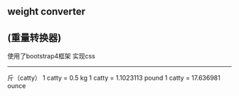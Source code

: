 ## weight converter
(重量转换器)
---
使用了bootstrap4框架
实现css

---
斤（catty）
1 catty = 0.5 kg
1 catty = 1.1023113 pound
1 catty = 17.636981 ounce